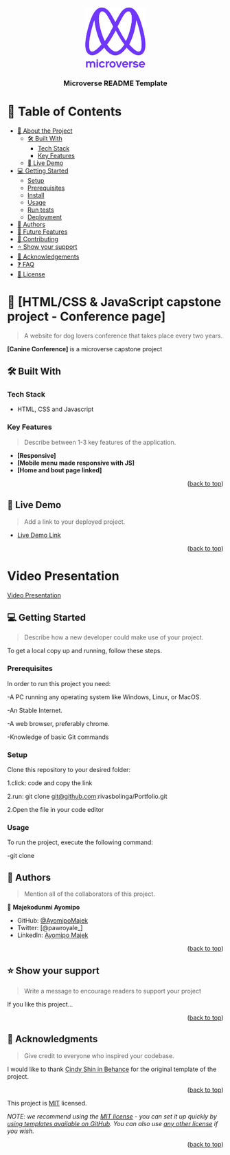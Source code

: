 <a name="readme-top"></a>

<!--
HOW TO USE:
This is an example of how you may give instructions on setting up your project locally.

Modify this file to match your project and remove sections that don't apply.

REQUIRED SECTIONS:
- Table of Contents
- About the Project
  - Built With
  - Live Demo
- Getting Started
- Authors
- Future Features
- Contributing
- Show your support
- Acknowledgements
- License

After you're finished please remove all the comments and instructions!
-->

<div align="center">

  <img src="murple_logo.png" alt="logo" width="140"  height="auto"/>
  <br/>

  <h3><b>Microverse README Template</b></h3>

</div>

<!-- TABLE OF CONTENTS -->

# 📗 Table of Contents

- [📖 About the Project](#about-project)
  - [🛠 Built With](#built-with)
    - [Tech Stack](#tech-stack)
    - [Key Features](#key-features)
  - [🚀 Live Demo](#live-demo)
- [💻 Getting Started](#getting-started)
  - [Setup](#setup)
  - [Prerequisites](#prerequisites)
  - [Install](#install)
  - [Usage](#usage)
  - [Run tests](#run-tests)
  - [Deployment](#triangular_flag_on_post-deployment)
- [👥 Authors](#authors)
- [🔭 Future Features](#future-features)
- [🤝 Contributing](#contributing)
- [⭐️ Show your support](#support)
- [🙏 Acknowledgements](#acknowledgements)
- [❓ FAQ](#faq)
- [📝 License](#license)

<!-- PROJECT DESCRIPTION -->

# 📖 [HTML/CSS & JavaScript capstone project - Conference page] <a name="about-project"></a>

> A website for dog lovers conference that takes place every two years. 

**[Canine Conference]** is a microverse capstone project

## 🛠 Built With <a name="built-with"></a>

### Tech Stack <a name="tech-stack"></a>

* HTML, CSS and Javascript

<!-- Features -->

### Key Features <a name="key-features"></a>

> Describe between 1-3 key features of the application.

- **[Responsive]**
- **[Mobile menu made responsive with JS]**
- **[Home and bout page linked]**

<p align="right">(<a href="#readme-top">back to top</a>)</p>

<!-- LIVE DEMO -->

## 🚀 Live Demo <a name="live-demo"></a>

> Add a link to your deployed project.

- [Live Demo Link](https://ayomipomajek.github.io/Canine-Conference/)


<p align="right">(<a href="#readme-top">back to top</a>)</p>

# Video Presentation
[Video Presentation](https://www.loom.com/share/37e2d409921a4e709a29ec262b03bbab)

<!-- GETTING STARTED -->

## 💻 Getting Started <a name="getting-started"></a>

> Describe how a new developer could make use of your project.

To get a local copy up and running, follow these steps.

### Prerequisites

In order to run this project you need:

-A PC running any operating system like Windows, Linux, or MacOS.

-An Stable Internet.

-A web browser, preferably chrome.

-Knowledge of basic Git commands

<!--
Example command:

```sh
 gem install rails
```
 -->

### Setup

Clone this repository to your desired folder:

1.click: code and copy the link

2.run: git clone git@github.com:rivasbolinga/Portfolio.git

2.Open the file in your code editor

<!--
Example commands:

```sh
  cd my-folder
  git clone git@github.com:myaccount/my-project.git
```

<!--
Example command:

```sh
  cd my-project
  gem install
```
--->

### Usage

To run the project, execute the following command:

-git clone

<!--
Example command:

```sh
  rails server
```
--->

<!--
Example command:

```sh
  bin/rails test test/models/article_test.rb
```
--->


<!--
Example:

```sh

```
 -->

<!-- AUTHORS -->

## 👥 Authors <a name="authors"></a>

> Mention all of the collaborators of this project.

👤 **Majekodunmi Ayomipo**

- GitHub: [@AyomipoMajek](https://github.com/AyomipoMajek)
- Twitter: [@pawroyale_]
- LinkedIn: [Ayomipo Majek](https://linkedin.com/in/linkedinhandle)

<p align="right">(<a href="#readme-top">back to top</a>)</p>

<!-- FUTURE FEATURES -->
<!-- CONTRIBUTING -->


## ⭐️ Show your support <a name="support"></a>

> Write a message to encourage readers to support your project

If you like this project...

<p align="right">(<a href="#readme-top">back to top</a>)</p>

<!-- ACKNOWLEDGEMENTS -->

## 🙏 Acknowledgments <a name="acknowledgements"></a>

> Give credit to everyone who inspired your codebase.

I would like to thank [Cindy Shin in Behance](https://www.behance.net/gallery/29845175/CC-Global-Summit-2015) for the original template of the project.

<p align="right">(<a href="#readme-top">back to top</a>)</p>

<!-- FAQ (optional) -->

This project is [MIT](./LICENSE) licensed.

_NOTE: we recommend using the [MIT license](https://choosealicense.com/licenses/mit/) - you can set it up quickly by [using templates available on GitHub](https://docs.github.com/en/communities/setting-up-your-project-for-healthy-contributions/adding-a-license-to-a-repository). You can also use [any other license](https://choosealicense.com/licenses/) if you wish._

<p align="right">(<a href="#readme-top">back to top</a>)</p>
